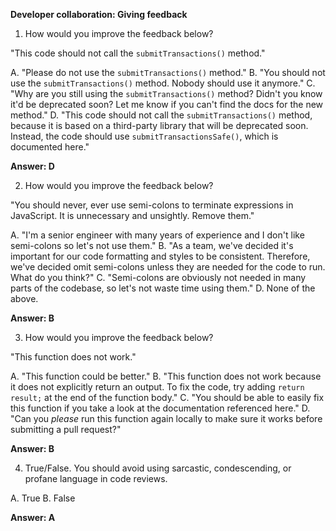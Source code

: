 **Developer collaboration: Giving feedback**

1. How would you improve the feedback below?

"This code should not call the `submitTransactions()` method."

A. "Please do not use the `submitTransactions()` method."
B. "You should not use the `submitTransactions()` method. Nobody should use it anymore."
C. "Why are you still using the `submitTransactions()` method? Didn't you know it'd be deprecated soon? Let me know if you can't find the docs for the new method."
D. "This code should not call the `submitTransactions()` method, because it is based on a third-party library that will be deprecated soon. Instead, the code should use `submitTransactionsSafe()`, which is documented here."

**Answer: D**

2. How would you improve the feedback below?

"You should never, ever use semi-colons to terminate expressions in JavaScript. It is unnecessary and unsightly. Remove them."

A. "I'm a senior engineer with many years of experience and I don't like semi-colons so let's not use them." 
B. "As a team, we've decided it's important for our code formatting and styles to be consistent. Therefore, we've decided omit semi-colons unless they are needed for the code to run. What do you think?"
C. "Semi-colons are obviously not needed in many parts of the codebase, so let's not waste time using them."
D. None of the above.

**Answer: B**

3. How would you improve the feedback below?

"This function does not work."

A. "This function could be better."
B. "This function does not work because it does not explicitly return an output. To fix the code, try adding `return result;` at the end of the function body."
C. "You should be able to easily fix this function if you take a look at the documentation referenced here."
D. "Can you _please_ run this function again locally to make sure it works before submitting a pull request?"

**Answer: B**

4. True/False. You should avoid using sarcastic, condescending, or profane language in code reviews.

A. True
B. False

**Answer: A**
